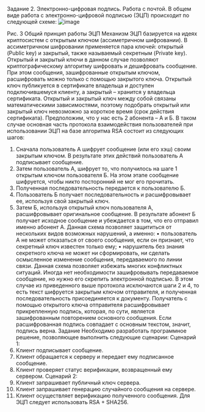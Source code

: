Задание 2. Электронно-цифровая подпись. Работа с почтой.
В общем виде работа с электронно-цифровой подписью (ЭЦП) происходит по следующей схеме:
![image](https://github.com/GerardoGerardi/Electronic-Digital-Signature-Lab-2/assets/73798494/3fcf2057-07b8-43ce-8302-bd67eeb8e989) 

Рис.  3 Общий принцип работы ЭЦП 
Механизм ЭЦП базируется на идеях криптосистем с открытым ключом (ассиметричном шифровании). 
В ассиметричном шифровании применяется пара ключей: открытый (Public key) и закрытый, также называемый секретным (Private key). Открытый и закрытый ключи в данном случае позволяют криптографическому алгоритму шифровать и дешифровать сообщение. При этом сообщения, зашифрованные открытым ключом, расшифровать можно только с помощью закрытого ключа. Открытый ключ публикуется в сертификате владельца и доступен подключившемуся клиенту, а закрытый – хранится у владельца сертификата.
Открытый и закрытый ключ между собой связаны математическими зависимостями, поэтому подобрать открытый или закрытый ключ невозможно за короткое время (срок действия сертификата). 
Предположим, что у нас есть 2 абонента – A и Б.  В таком случае основная часть протокола взаимодействия пользователей при использовании ЭЦП на базе алгоритма RSA состоит из следующих шагов:
1.	Сначала пользователь А шифрует сообщение (или его хэш) своим закрытым ключом. В результате этих действий пользователь А подписывает сообщение.
2.	Затем пользователь А, шифрует то, что получилось на шаге 1 открытым ключом пользователя Б. На этом этапе сообщение шифруется, чтобы никто посторонний не мог его прочитать. 
3.	Полученная последовательность передается к пользователю Б.
4.	Пользователь Б получает последовательность и расшифровывает ее, используя свой закрытый ключ.
5.	Затем Б, используя открытый ключ пользователя А, расшифровывает оригинальное сообщение.
В результате абонент Б получает исходное сообщение и убеждается в том, что его отправил именно абонент А. Данная схема позволяет защититься от нескольких видов возможных нарушений, а именно:
•	пользователь А не может отказаться от своего сообщения, если он признает, что секретный ключ известен только ему;
•	нарушитель без знания секретного ключа не может ни сформировать, ни сделать осмысленное изменение сообщения, передаваемого по линии связи.
Данная схема позволяет избежать многих конфликтных ситуаций. Иногда нет необходимости зашифровывать передаваемое сообщение, но нужно его скрепить электронной подписью. В этом случае из приведенного выше протокола исключаются шаги 2 и 4, то есть текст шифруется закрытым ключом отправителя, и полученная последовательность присоединяется к документу. Получатель с помощью открытого ключа отправителя расшифровывает прикрепленную подпись, которая, по сути, является зашифрованным повторением основного сообщения. Если расшифрованная подпись совпадает с основным текстом, значит, подпись верна.
Задание
Необходимо разработать программное решение, позволяющее выполнить следующие сценарии:
Сценарий 1:
1.	Клиент подписывает сообщение.
2.	Клиент обращается к серверу и передает ему подписанное сообщение. 
3.	Клиент проверяет статус верификации, возвращенный ему сервером.
Сценарий 2:
1.	Клиент запрашивает публичный ключ сервера.
2.	Клиент запрашивает генерацию случайного сообщения на сервере.
3.	Клиент осуществляет верификацию полученного сообщения.
Для ЭЦП следует использовать RSA + SHA256.
